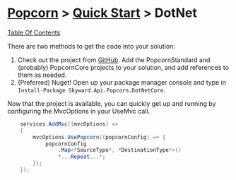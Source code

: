 # [Popcorn](../../README.md) > [Quick Start](../QuickStart.md) > DotNet

[Table Of Contents](../../docs/TableOfContents.md)

There are two methods to get the code into your solution:
1. Check out the project from [GitHub](https://github.com/SkywardApps/popcorn).  Add the PopcornStandard and (probably) PopcornCore projects to your solution, and add references to them as needed.
2. (Preferred) Nuget! Open up your package manager console and type in ``` Install-Package Skyward.Api.Popcorn.DotNetCore ```. 

Now that the project is available, you can quickly get up and running by configuring the MvcOptions in your UseMvc call.

```csharp
	services.AddMvc((mvcOptions) =>
	{
		mvcOptions.UsePopcorn((popcornConfig) => {
			popcornConfig
				.Map<*SourceType*, *DestinationType*>()
				*...Repeat...*;
		});
	});
```